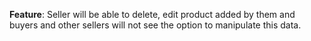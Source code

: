 **Feature**: Seller will be able to delete, edit product added by them and buyers and other sellers will not see the option to manipulate this data.

